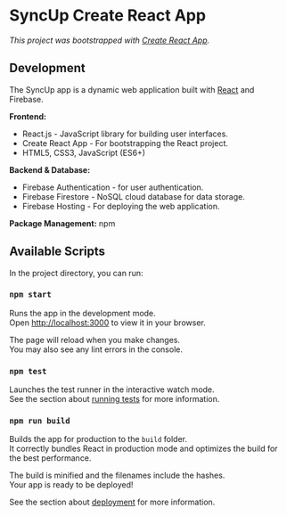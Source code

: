 # SyncUp Create React App

*This project was bootstrapped with [Create React App](https://github.com/facebook/create-react-app).*

## Development
The SyncUp app is a dynamic web application built with [React](https://react.dev/) and Firebase.

**Frontend:**
* React.js - JavaScript library for building user interfaces.
* Create React App - For bootstrapping the React project.
* HTML5, CSS3, JavaScript (ES6+)

**Backend & Database:**
* Firebase Authentication - for user authentication.
* Firebase Firestore - NoSQL cloud database for data storage.
* Firebase Hosting - For deploying the web application.

**Package Management:**
npm

## Available Scripts

In the project directory, you can run:

### `npm start`

Runs the app in the development mode.\
Open [http://localhost:3000](http://localhost:3000) to view it in your browser.

The page will reload when you make changes.\
You may also see any lint errors in the console.

### `npm test`

Launches the test runner in the interactive watch mode.\
See the section about [running tests](https://facebook.github.io/create-react-app/docs/running-tests) for more information.

### `npm run build`

Builds the app for production to the `build` folder.\
It correctly bundles React in production mode and optimizes the build for the best performance.

The build is minified and the filenames include the hashes.\
Your app is ready to be deployed!

See the section about [deployment](https://facebook.github.io/create-react-app/docs/deployment) for more information.
